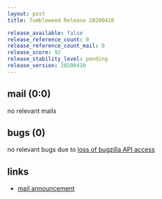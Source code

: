 ```yaml
---
layout: post
title: Tumbleweed Release 20200410

release_available: false
release_reference_count: 0
release_reference_count_mail: 0
release_score: 92
release_stability_level: pending
release_version: 20200410
---
```


## mail (0:0)

no relevant mails

## bugs (0)

<!--more-->

no relevant bugs due to [loss of bugzilla API access](https://bugzilla.opensuse.org/show_bug.cgi?id=1157722)



## links

- [mail announcement](https://lists.opensuse.org/opensuse-factory/2020-04/msg00213.html)

